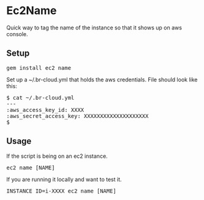 Ec2Name
===========

Quick way to tag the name of the instance so that it shows up on aws console.

Setup
------------

<pre>
gem install ec2_name
</pre>

Set up a ~/.br-cloud.yml that holds the aws credentials.  File should look like this:

<pre>
$ cat ~/.br-cloud.yml
--- 
:aws_access_key_id: XXXX
:aws_secret_access_key: XXXXXXXXXXXXXXXXXXXX
$ 
</pre>

Usage
-------------------

If the script is being on an ec2 instance.

<pre>
ec2_name [NAME]
</pre>

If you are running it locally and want to test it.

<pre>
INSTANCE_ID=i-XXXX ec2_name [NAME]
</pre>